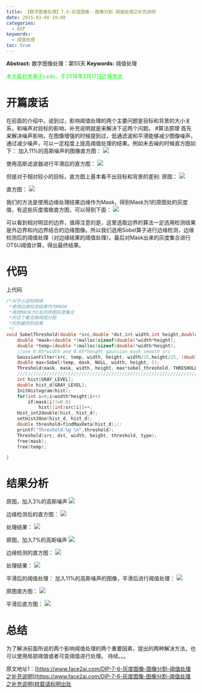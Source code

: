 ```yaml
---
title: 【数字图像处理】7.6:灰度图像--图像分割 阈值处理之补充说明
date: 2015-03-08 19:00
categories:
  - DIP
keywords:
  - 阈值处理
toc: true
---
```

**Abstract:** 数字图像处理：第55天
**Keywords:** 阈值处理
<!--more-->
<font color="00FF00">本文最初发表于csdn，于2018年2月17日迁移至此</font>
# 开篇废话
在前面的介绍中，说到过，影响阈值处理的两个主要问题是目标和背景的大小关系，和噪声对目标的影响，补充说明就是来解决下这两个问题。
#算法原理
首先来解决噪声影响，在图像增强的时候提到过，低通滤波和平滑能够减少图像噪声，通过减少噪声，可以一定程度上提高阈值处理的结果。例如未去噪的时候直方图如下：
加入11%的高斯噪声的图像直方图：
![](https://tony4ai-1251394096.cos.ap-hongkong.myqcloud.com/blog_images/DIP-7-6-灰度图像-图像分割-阈值处理之补充说明/20150308182457479.jpeg)

使用高斯滤波器进行平滑后的直方图：
![](https://tony4ai-1251394096.cos.ap-hongkong.myqcloud.com/blog_images/DIP-7-6-灰度图像-图像分割-阈值处理之补充说明/20150308182533827.jpeg)

但是对于相对较小的目标，直方图上基本看不出目标和背景的差别:
原图：
![](https://tony4ai-1251394096.cos.ap-hongkong.myqcloud.com/blog_images/DIP-7-6-灰度图像-图像分割-阈值处理之补充说明/20150308183257726.jpeg)

直方图：
![](https://tony4ai-1251394096.cos.ap-hongkong.myqcloud.com/blog_images/DIP-7-6-灰度图像-图像分割-阈值处理之补充说明/20150308183149507.jpeg)

我们的方法是使用边缘处理结果边缘作为Mask，得到Mask为1的原图处的灰度值，有这些灰度值做直方图，可以得到下面：
![](https://tony4ai-1251394096.cos.ap-hongkong.myqcloud.com/blog_images/DIP-7-6-灰度图像-图像分割-阈值处理之补充说明/20150308183446505.jpeg)

可以看到相对明显的边界，值得注意的是，这里选取边界的算法一定选用检测结果是外边界和内边界结合的边缘图像。所以我们选用Sobel算子进行边缘检测，边缘检测后的阈值处理（对边缘结果的阈值处理）。最后对Mask出来的灰度集合进行OTSU阈值计算，得出最终结果。

# 代码
上代码
```c++
/*对于小目标物体
 *使用边缘检测结果作为MASK
 *得到MASK为1处的原图灰度集合
 *对这个集合做阈值分割
 *的到最终的结果
 */
void SobelThreshold(double *src,double *dst,int width,int height,double sobel_threshold,int type){
    double *mask=(double *)malloc(sizeof(double)*width*height);
    double *temp=(double *)malloc(sizeof(double)*width*height);
    //use 0.05*width and 0.05*height gaussian mask smooth src
    GaussianFilter(src, temp, width, height, width/25,height/25, (double)width/150.);
    double max=Sobel(temp, mask, NULL, width, height, 5);
    Threshold(mask, mask, width, height, max*sobel_threshold, THRESHOLD_TYPE3);
    ///////////////////////////////////////////////////////////////////////////
    int hist[GRAY_LEVEL];
    double hist_d[GRAY_LEVEL];
    InitHistogram(hist);
    for(int i=0;i<width*height;i++)
        if(mask[i]!=0.0)
            hist[(int)src[i]]++;
    Hist_int2double(hist, hist_d);
    setHist2One(hist_d, hist_d);
    double threshold=findMaxDeta(hist_d);//
    printf("Threshold:%g \n",threshold);
    Threshold(src, dst, width, height, threshold, type);
    free(mask);
    free(temp);

}

```
# 结果分析
原图，加入3%的高斯噪声
![](https://tony4ai-1251394096.cos.ap-hongkong.myqcloud.com/blog_images/DIP-7-6-灰度图像-图像分割-阈值处理之补充说明/20150308184139999.jpeg)

边缘检测后的直方图：
![](https://tony4ai-1251394096.cos.ap-hongkong.myqcloud.com/blog_images/DIP-7-6-灰度图像-图像分割-阈值处理之补充说明/20150308184108940.jpeg)

处理结果：
![](https://tony4ai-1251394096.cos.ap-hongkong.myqcloud.com/blog_images/DIP-7-6-灰度图像-图像分割-阈值处理之补充说明/20150308185119275.jpeg)

原图，加入7%的高斯噪声
![](https://tony4ai-1251394096.cos.ap-hongkong.myqcloud.com/blog_images/DIP-7-6-灰度图像-图像分割-阈值处理之补充说明/20150308185052225.jpeg)

边缘检测的直方图：
![](https://tony4ai-1251394096.cos.ap-hongkong.myqcloud.com/blog_images/DIP-7-6-灰度图像-图像分割-阈值处理之补充说明/20150308185222892.jpeg)

处理结果：
![](https://tony4ai-1251394096.cos.ap-hongkong.myqcloud.com/blog_images/DIP-7-6-灰度图像-图像分割-阈值处理之补充说明/20150308185237103.jpeg)

平滑后的阈值处理：
加入11%的高斯噪声的图像，平滑后进行阈值处理：
![](https://tony4ai-1251394096.cos.ap-hongkong.myqcloud.com/blog_images/DIP-7-6-灰度图像-图像分割-阈值处理之补充说明/20150308185619045.jpeg)

原图直方图：
![](https://tony4ai-1251394096.cos.ap-hongkong.myqcloud.com/blog_images/DIP-7-6-灰度图像-图像分割-阈值处理之补充说明/20150308185447349.jpeg)

平滑后直方图：
![](https://tony4ai-1251394096.cos.ap-hongkong.myqcloud.com/blog_images/DIP-7-6-灰度图像-图像分割-阈值处理之补充说明/20150308185637843.jpeg)

# 总结
为了解决前面所说的两个影响阈值处理的两个重要因素，提出的两种解决方法，也可以使用局部阈值或者可变阈值进行处理。
待续。。。





原文地址1：[https://www.face2ai.com/DIP-7-6-灰度图像-图像分割-阈值处理之补充说明](https://www.face2ai.com/DIP-7-6-灰度图像-图像分割-阈值处理之补充说明)转载请标明出处
